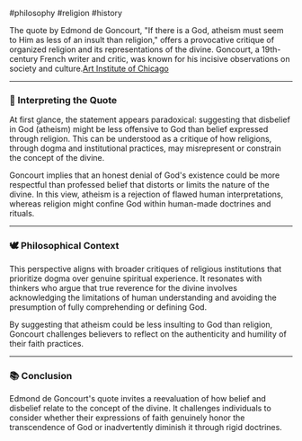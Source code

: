 #philosophy #religion #history 

The quote by Edmond de Goncourt, "If there is a God, atheism must seem to Him as less of an insult than religion," offers a provocative critique of organized religion and its representations of the divine. Goncourt, a 19th-century French writer and critic, was known for his incisive observations on society and culture.[Art Institute of Chicago](https://www.artic.edu/artworks/144584/edmond-de-goncourt-french-writer-and-critic-1822-1896?utm_source=chatgpt.com)

---

### 🧠 Interpreting the Quote

At first glance, the statement appears paradoxical: suggesting that disbelief in God (atheism) might be less offensive to God than belief expressed through religion. This can be understood as a critique of how religions, through dogma and institutional practices, may misrepresent or constrain the concept of the divine.

Goncourt implies that an honest denial of God's existence could be more respectful than professed belief that distorts or limits the nature of the divine. In this view, atheism is a rejection of flawed human interpretations, whereas religion might confine God within human-made doctrines and rituals.

---

### 🕊️ Philosophical Context

This perspective aligns with broader critiques of religious institutions that prioritize dogma over genuine spiritual experience. It resonates with thinkers who argue that true reverence for the divine involves acknowledging the limitations of human understanding and avoiding the presumption of fully comprehending or defining God.

By suggesting that atheism could be less insulting to God than religion, Goncourt challenges believers to reflect on the authenticity and humility of their faith practices.

---

### 📚 Conclusion

Edmond de Goncourt's quote invites a reevaluation of how belief and disbelief relate to the concept of the divine. It challenges individuals to consider whether their expressions of faith genuinely honor the transcendence of God or inadvertently diminish it through rigid doctrines.